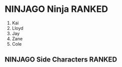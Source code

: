 # **NINJAGO** Ninja RANKED
1. Kai
2. Lloyd
3. Jay
4. Zane
5. Cole

## NINJAGO Side Characters RANKED
